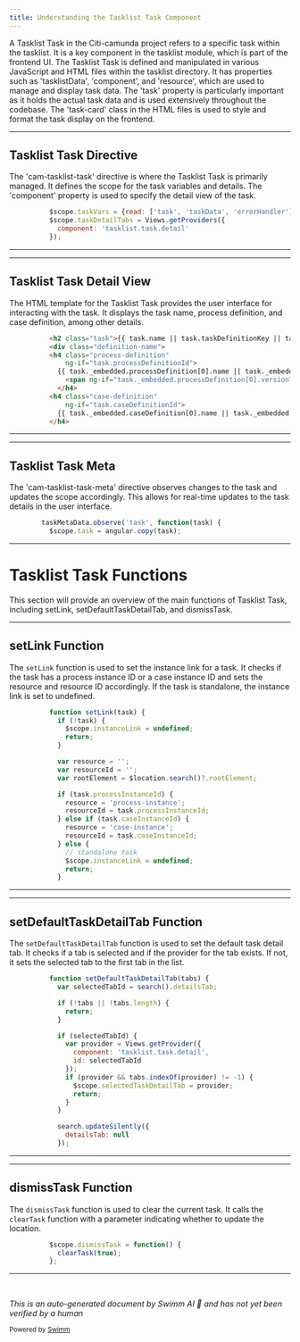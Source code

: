 ```yaml
---
title: Understanding the Tasklist Task Component
---
```

A Tasklist Task in the Citi-camunda project refers to a specific task within the tasklist. It is a key component in the tasklist module, which is part of the frontend UI. The Tasklist Task is defined and manipulated in various JavaScript and HTML files within the tasklist directory. It has properties such as 'tasklistData', 'component', and 'resource', which are used to manage and display task data. The 'task' property is particularly important as it holds the actual task data and is used extensively throughout the codebase. The 'task-card' class in the HTML files is used to style and format the task display on the frontend.

<SwmSnippet path="/webapps/frontend/ui/tasklist/client/scripts/task/directives/cam-tasklist-task.js" line="299">

---

## Tasklist Task Directive

The 'cam-tasklist-task' directive is where the Tasklist Task is primarily managed. It defines the scope for the task variables and details. The 'component' property is used to specify the detail view of the task.

```javascript
          $scope.taskVars = {read: ['task', 'taskData', 'errorHandler']};
          $scope.taskDetailTabs = Views.getProviders({
            component: 'tasklist.task.detail'
          });
```

---

</SwmSnippet>

<SwmSnippet path="/webapps/frontend/ui/tasklist/client/scripts/task/directives/cam-tasklist-task.html" line="27">

---

## Tasklist Task Detail View

The HTML template for the Tasklist Task provides the user interface for interacting with the task. It displays the task name, process definition, and case definition, among other details.

```html
          <h2 class="task">{{ task.name || task.taskDefinitionKey || task.id }} </h2>
          <div class="definition-name">
          <h4 class="process-definition"
              ng-if="task.processDefinitionId">
            {{ task._embedded.processDefinition[0].name || task._embedded.processDefinition[0].key }}
              <span ng-if="task._embedded.processDefinition[0].versionTag">(v. {{ task._embedded.processDefinition[0].versionTag }})</span>
            </h4>
          <h4 class="case-definition"
              ng-if="task.caseDefinitionId">
            {{ task._embedded.caseDefinition[0].name || task._embedded.caseDefinition[0].key }}
          </h4>
```

---

</SwmSnippet>

<SwmSnippet path="/webapps/frontend/ui/tasklist/client/scripts/task/directives/cam-tasklist-task-meta.js" line="51">

---

## Tasklist Task Meta

The 'cam-tasklist-task-meta' directive observes changes to the task and updates the scope accordingly. This allows for real-time updates to the task details in the user interface.

```javascript
        taskMetaData.observe('task', function(task) {
          $scope.task = angular.copy(task);
```

---

</SwmSnippet>

# Tasklist Task Functions

This section will provide an overview of the main functions of Tasklist Task, including setLink, setDefaultTaskDetailTab, and dismissTask.

<SwmSnippet path="/webapps/frontend/ui/tasklist/client/scripts/task/directives/cam-tasklist-task.js" line="65">

---

## setLink Function

The `setLink` function is used to set the instance link for a task. It checks if the task has a process instance ID or a case instance ID and sets the resource and resource ID accordingly. If the task is standalone, the instance link is set to undefined.

```javascript
          function setLink(task) {
            if (!task) {
              $scope.instanceLink = undefined;
              return;
            }

            var resource = '';
            var resourceId = '';
            var rootElement = $location.search()?.rootElement;

            if (task.processInstanceId) {
              resource = 'process-instance';
              resourceId = task.processInstanceId;
            } else if (task.caseInstanceId) {
              resource = 'case-instance';
              resourceId = task.caseInstanceId;
            } else {
              // standalone task
              $scope.instanceLink = undefined;
              return;
            }
```

---

</SwmSnippet>

<SwmSnippet path="/webapps/frontend/ui/tasklist/client/scripts/task/directives/cam-tasklist-task.js" line="315">

---

## setDefaultTaskDetailTab Function

The `setDefaultTaskDetailTab` function is used to set the default task detail tab. It checks if a tab is selected and if the provider for the tab exists. If not, it sets the selected tab to the first tab in the list.

```javascript
          function setDefaultTaskDetailTab(tabs) {
            var selectedTabId = search().detailsTab;

            if (!tabs || !tabs.length) {
              return;
            }

            if (selectedTabId) {
              var provider = Views.getProvider({
                component: 'tasklist.task.detail',
                id: selectedTabId
              });
              if (provider && tabs.indexOf(provider) != -1) {
                $scope.selectedTaskDetailTab = provider;
                return;
              }
            }

            search.updateSilently({
              detailsTab: null
            });
```

---

</SwmSnippet>

<SwmSnippet path="/webapps/frontend/ui/tasklist/client/scripts/task/directives/cam-tasklist-task.js" line="355">

---

## dismissTask Function

The `dismissTask` function is used to clear the current task. It calls the `clearTask` function with a parameter indicating whether to update the location.

```javascript
          $scope.dismissTask = function() {
            clearTask(true);
          };
```

---

</SwmSnippet>

&nbsp;

*This is an auto-generated document by Swimm AI 🌊 and has not yet been verified by a human*

<SwmMeta version="3.0.0" repo-id="Z2l0aHViJTNBJTNBQ2l0aS1jYW11bmRhJTNBJTNBZ2lsYWRuYXZvdA==" repo-name="Citi-camunda" doc-type="overview"><sup>Powered by [Swimm](/)</sup></SwmMeta>
